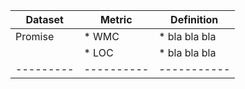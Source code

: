 | Dataset | Metric|Definition|
|---------|----------|-----------|
| Promise | * WMC | * bla bla bla|
|         | * LOC | * bla bla bla|
|---------|----------|-----------|
